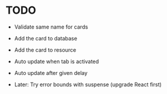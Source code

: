 # TODO

- Validate same name for cards
- Add the card to database
- Add the card to resource

- Auto update when tab is activated
- Auto update after given delay
- Later: Try error bounds with suspense (upgrade React first)
